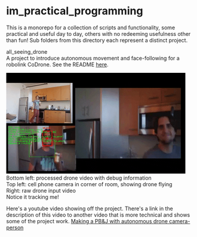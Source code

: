 # im_practical_programming
This is a monorepo for a collection of scripts and functionality, some practical and useful day to day, others with no redeeming usefulness other than fun! Sub folders from this directory each represent a distinct project.

all_seeing_drone  
A project to introduce autonomous movement and face-following for a robolink CoDrone. See the README [here](https://github.com/MZandtheRaspberryPi/im_practical_programming/tree/master/all_seeing_drone).  

![Demo of Autonomous Drone](all_seeing_drone/drone.gif)  
Bottom left: processed drone video with debug information  
Top left: cell phone camera in corner of room, showing drone flying  
Right: raw drone input video  
Notice it tracking me!

Here's a youtube video showing off the project. There's a link in the description of this video to another video that is more technical and shows some of the project work.
[Making a PB&J with autonomous drone camera-person](https://www.youtube.com/watch?v=P_NQB7phWnQ&t)
